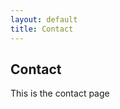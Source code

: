 ```yaml
---
layout: default
title: Contact
---
```

<script>
    var pageTitle = 'Contact';
</script>

## Contact
This is the contact page
